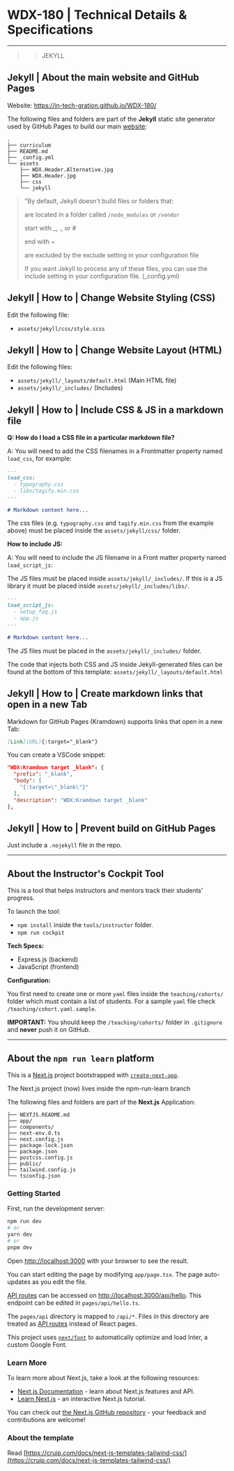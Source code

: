 # WDX-180 | Technical Details & Specifications

---

>> JEKYLL

## Jekyll | About the main website and GitHub Pages

  Website: https://in-tech-gration.github.io/WDX-180/

  The following files and folders are part of the **Jekyll** static site generator used by GitHub Pages to build our main [website](https://in-tech-gration.github.io/WDX-180/):

  ```
  .
  ├── curriculum
  ├── README.md
  ├── _config.yml
  └── assets
      ├── WDX.Header.Alternative.jpg
      ├── WDX.Header.jpg
      ├── css
      └── jekyll
  ```

> "By default, Jekyll doesn't build files or folders that:
> 
> are located in a folder called `/node_modules` or `/vendor`
>
> start with _, ., or #
>
> end with ~
>
> are excluded by the exclude setting in your configuration file
>
> If you want Jekyll to process any of these files, you can use the include setting in your configuration file. (_config.yml)

## Jekyll | How to | Change Website Styling (CSS)

  Edit the following file:

  - `assets/jekyll/css/style.scss`

## Jekyll | How to | Change Website Layout (HTML)

  Edit the following files:

  - `assets/jekyll/_layouts/default.html` (Main HTML file)
  - `assets/jekyll/_includes/` (Includes)

## Jekyll | How to | Include CSS & JS in a markdown file

  **Q: How do I load a CSS file in a particular markdown file?**

  A: You will need to add the CSS filenames in a Frontmatter property named `load_css`, for example:

  ```markdown
  ---
  load_css:
    - typography.css
    - libs/tagify.min.css
  ---

  # Markdown content here...
  ```

  The css files (e.g. `typography.css` and `tagify.min.css` from the example above) must be placed inside the `assets/jekyll/css/` folder.

  **How to include JS:**

  A: You will need to include the JS filename in a Front matter property named `load_script_js`:

  The JS files must be placed inside `assets/jekyll/_includes/`. If this is a JS library it must be placed inside `assets/jekyll/_includes/libs/`.

  ```markdown
  ---
  load_script_js: 
    - setup_faq.js
    - app.js
  ---

  # Markdown content here...
  ```

  The JS files must be placed in the `assets/jekyll/_includes/` folder.

  The code that injects both CSS and JS inside Jekyll-generated files can be found at the bottom of this template: `assets/jekyll/_layouts/default.html`

## Jekyll | How to | Create markdown links that open in a new Tab

  Markdown for GitHub Pages (Kramdown) supports links that open in a new Tab:

  ```markdown
  [Link](URL){:target="_blank"} 
  ```

  You can create a VSCode snippet:

  ```json
  "WDX:Kramdown target _blank": {
    "prefix": "_blank",
    "body": [
      "{:target=\"_blank\"}"
    ],
    "description": "WDX:Kramdown target _blank"
  },
  ```

## Jekyll | How to | Prevent build on GitHub Pages

  Just include a `.nojekyll` file in the repo.

---

## About the Instructor's Cockpit Tool

  This is a tool that helps instructors and mentors track their students' progress.

  To launch the tool: 
  
  - `npm install` inside the `tools/instructor` folder.
  - `npm run cockpit`

  **Tech Specs:**

  - Express.js (backend)
  - JavaScript (frontend)

  **Configuration:**

  You first need to create one or more `yaml` files inside the `teaching/cohorts/` folder which must contain a list of students. For a sample `yaml` file check `/teaching/cohort.yaml.sample`.

  **IMPORTANT:** You should keep the `/teaching/cohorts/` folder in `.gitignore` and **never** push it on GitHub.

---

## About the `npm run learn` platform 

  This is a [Next.js](https://nextjs.org/) project bootstrapped with [`create-next-app`](https://github.com/vercel/next.js/tree/canary/packages/create-next-app).

  The Next.js project (now) lives inside the npm-run-learn branch

  The following files and folders are part of the **Next.js** Application:

  ```
  ├── NEXTJS.README.md
  ├── app/
  ├── components/
  ├── next-env.d.ts
  ├── next.config.js
  ├── package-lock.json
  ├── package.json
  ├── postcss.config.js
  ├── public/
  ├── tailwind.config.js
  └── tsconfig.json
  ```

### Getting Started

  First, run the development server:

  ```bash
  npm run dev
  # or
  yarn dev
  # or
  pnpm dev
  ```

  Open [http://localhost:3000](http://localhost:3000) with your browser to see the result.

  You can start editing the page by modifying `app/page.tsx`. The page auto-updates as you edit the file.

  [API routes](https://nextjs.org/docs/api-routes/introduction) can be accessed on [http://localhost:3000/api/hello](http://localhost:3000/api/hello). This endpoint can be edited in `pages/api/hello.ts`.

  The `pages/api` directory is mapped to `/api/*`. Files in this directory are treated as [API routes](https://nextjs.org/docs/api-routes/introduction) instead of React pages.

  This project uses [`next/font`](https://nextjs.org/docs/basic-features/font-optimization) to automatically optimize and load Inter, a custom Google Font.

### Learn More

  To learn more about Next.js, take a look at the following resources:

  - [Next.js Documentation](https://nextjs.org/docs) - learn about Next.js features and API.
  - [Learn Next.js](https://nextjs.org/learn) - an interactive Next.js tutorial.

  You can check out [the Next.js GitHub repository](https://github.com/vercel/next.js/) - your feedback and contributions are welcome!

### About the template

  Read [https://cruip.com/docs/next-js-templates-tailwind-css/](https://cruip.com/docs/next-js-templates-tailwind-css/)